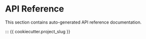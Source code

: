 # API Reference

This section contains auto-generated API reference documentation.

::: {{ cookiecutter.project_slug }}
